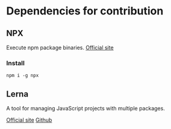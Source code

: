 # Dependencies for contribution

## NPX

Execute npm package binaries.
[Official site](https://github.com/zkat/npx)

### Install

```
npm i -g npx
```

## Lerna

A tool for managing JavaScript projects with multiple packages.

[Official site](https://lernajs.io/)
[Github](https://github.com/lerna/lerna)
